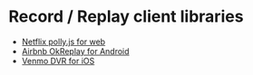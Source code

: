 # Record / Replay client libraries

- [Netflix polly.js for web](https://netflix.github.io/pollyjs/#/README)
- [Airbnb OkReplay for Android](https://github.com/airbnb/okreplay)
- [Venmo DVR for iOS](https://github.com/venmo/DVR)
